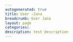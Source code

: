 ```yaml
---
autogenerated: true
title: User ›Jana
breadcrumb: User Jana
layout: page
categories: 
description: test description
---
```



